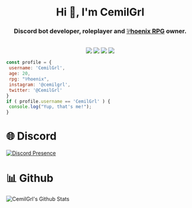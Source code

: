  <h1 align="center">Hi 👋, I'm CemilGrl</h1>
<h3 align="center">Discord bot developer, roleplayer and <a href="https://linktr.ee/phoenixrpg" rel="nofollow">⅌hoenix RPG</a> owner.</h3>
<br>

<div align="center">
  <img src="https://img.shields.io/badge/-HTML-F06529?style=for-the-badge&logo=html5&logoColor=F06529&labelColor=000000">
  <img src="https://img.shields.io/badge/-CSS-2965F1?style=for-the-badge&logo=css3&logoColor=2965F1&labelColor=000000">
  <img src="https://img.shields.io/badge/-Javascript-F0DB4F?style=for-the-badge&logo=javascript&logoColor=F0DB4F&labelColor=000000">
  <img src="https://img.shields.io/badge/-Python-2965F1?style=for-the-badge&logo=python&logoColor=FFE873&labelColor=000000">
</div>

 ```javascript
const profile = {
  username: 'CemilGrl',
  age: 20,
  rpg: "⅌hoenix",
  instagram: '@cemilgrl',
  twitter: '@CemilGrl'
}
if ( profile.username == 'CemilGrl' ) {
  console.log("Yup, that's me!");
}
```
# 🌐 Discord
 [![Discord Presence](https://lanyard.cnrad.dev/api/378974293507440640)](https://discord.com/users/378974293507440640)
 # 📊 Github
 <img align="center" src="https://github-readme-stats.vercel.app/api?username=CemilGrl&include_all_commits=true&count_private=true&show_icons=true&line_height=20&title_color=7A7ADB&icon_color=2234AE&text_color=D3D3D3&bg_color=0,000000,130F40" alt="CemilGrl's Github Stats">
